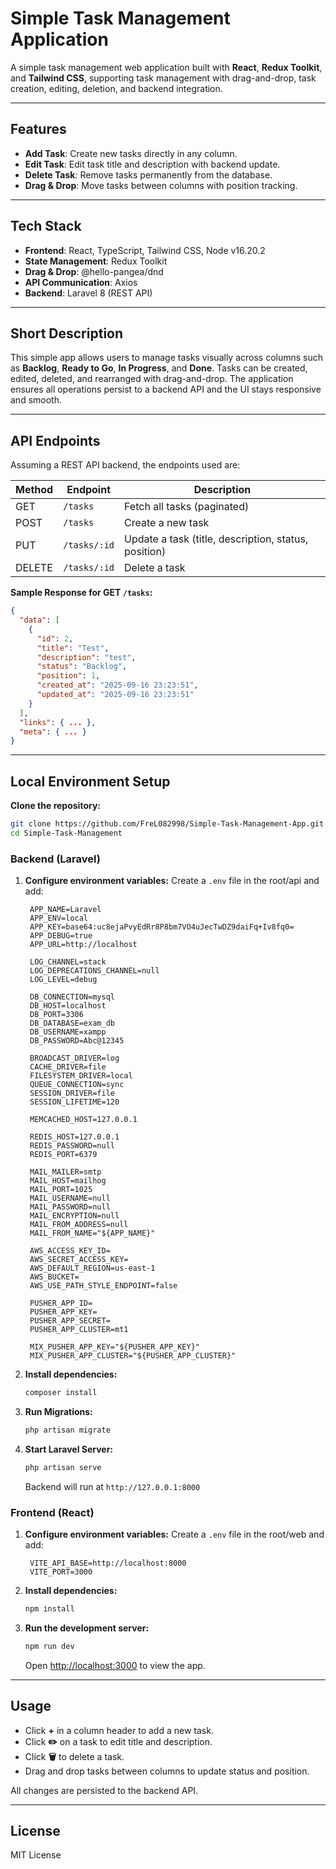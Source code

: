 # Simple Task Management Application

A simple task management web application built with **React**, **Redux Toolkit**, and **Tailwind CSS**, supporting task management with drag-and-drop, task creation, editing, deletion, and backend integration.

---

## Features

* **Add Task**: Create new tasks directly in any column.
* **Edit Task**: Edit task title and description with backend update.
* **Delete Task**: Remove tasks permanently from the database.
* **Drag & Drop**: Move tasks between columns with position tracking.

---

## Tech Stack

* **Frontend**: React, TypeScript, Tailwind CSS, Node v16.20.2
* **State Management**: Redux Toolkit
* **Drag & Drop**: @hello-pangea/dnd
* **API Communication**: Axios
* **Backend**: Laravel 8 (REST API)

---

## Short Description

This simple app allows users to manage tasks visually across columns such as **Backlog**, **Ready to Go**, **In Progress**, and **Done**. Tasks can be created, edited, deleted, and rearranged with drag-and-drop. The application ensures all operations persist to a backend API and the UI stays responsive and smooth.

---

## API Endpoints

Assuming a REST API backend, the endpoints used are:

| Method | Endpoint     | Description                                          |
| ------ | ------------ | ---------------------------------------------------- |
| GET    | `/tasks`     | Fetch all tasks (paginated)                          |
| POST   | `/tasks`     | Create a new task                                    |
| PUT    | `/tasks/:id` | Update a task (title, description, status, position) |
| DELETE | `/tasks/:id` | Delete a task                                        |

**Sample Response for GET `/tasks`:**

```json
{
  "data": [
    {
      "id": 2,
      "title": "Test",
      "description": "test",
      "status": "Backlog",
      "position": 1,
      "created_at": "2025-09-16 23:23:51",
      "updated_at": "2025-09-16 23:23:51"
    }
  ],
  "links": { ... },
  "meta": { ... }
}
```

---

## Local Environment Setup



**Clone the repository:**

   ```bash
   git clone https://github.com/FreL082998/Simple-Task-Management-App.git
   cd Simple-Task-Management
   ```

### Backend (Laravel)

1. **Configure environment variables:**
   Create a `.env` file in the root/api and add:

   ```env
    APP_NAME=Laravel
    APP_ENV=local
    APP_KEY=base64:uc8ejaPvyEdRr8P8bm7VO4uJecTwDZ9daiFq+Iv8fq0=
    APP_DEBUG=true
    APP_URL=http://localhost

    LOG_CHANNEL=stack
    LOG_DEPRECATIONS_CHANNEL=null
    LOG_LEVEL=debug

    DB_CONNECTION=mysql
    DB_HOST=localhost
    DB_PORT=3306
    DB_DATABASE=exam_db
    DB_USERNAME=xampp
    DB_PASSWORD=Abc@12345

    BROADCAST_DRIVER=log
    CACHE_DRIVER=file
    FILESYSTEM_DRIVER=local
    QUEUE_CONNECTION=sync
    SESSION_DRIVER=file
    SESSION_LIFETIME=120

    MEMCACHED_HOST=127.0.0.1

    REDIS_HOST=127.0.0.1
    REDIS_PASSWORD=null
    REDIS_PORT=6379

    MAIL_MAILER=smtp
    MAIL_HOST=mailhog
    MAIL_PORT=1025
    MAIL_USERNAME=null
    MAIL_PASSWORD=null
    MAIL_ENCRYPTION=null
    MAIL_FROM_ADDRESS=null
    MAIL_FROM_NAME="${APP_NAME}"

    AWS_ACCESS_KEY_ID=
    AWS_SECRET_ACCESS_KEY=
    AWS_DEFAULT_REGION=us-east-1
    AWS_BUCKET=
    AWS_USE_PATH_STYLE_ENDPOINT=false

    PUSHER_APP_ID=
    PUSHER_APP_KEY=
    PUSHER_APP_SECRET=
    PUSHER_APP_CLUSTER=mt1

    MIX_PUSHER_APP_KEY="${PUSHER_APP_KEY}"
    MIX_PUSHER_APP_CLUSTER="${PUSHER_APP_CLUSTER}"
   ```

2. **Install dependencies:**

   ```bash
   composer install
   ```

3. **Run Migrations:**

   ```bash
   php artisan migrate
   ```

4. **Start Laravel Server:**

   ```bash
   php artisan serve
   ```

   Backend will run at `http://127.0.0.1:8000`

### Frontend (React)

1. **Configure environment variables:**
   Create a `.env` file in the root/web and add:

   ```env
    VITE_API_BASE=http://localhost:8000
    VITE_PORT=3000
   ```

2. **Install dependencies:**

   ```bash
   npm install
   ```
3. **Run the development server:**

   ```bash
   npm run dev
   ```

   Open [http://localhost:3000](http://localhost:3000) to view the app.

---

## Usage

* Click **+** in a column header to add a new task.
* Click **✏️** on a task to edit title and description.
* Click **🗑** to delete a task.
* Drag and drop tasks between columns to update status and position.

All changes are persisted to the backend API.

---

## License

MIT License
